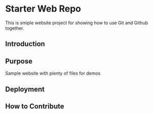 # Starter Web Repo

This is  smiple website project for showing how to use Git and Github together.

## Introduction

## Purpose

Sample website with plenty of files for demos

## Deployment

## How to Contribute